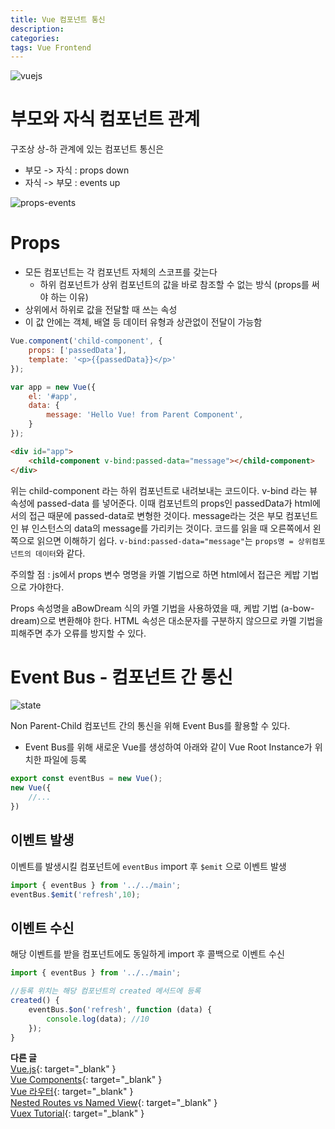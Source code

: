 ```yaml
---
title: Vue 컴포넌트 통신
description: 
categories: 
tags: Vue Frontend
---
```


![vuejs](https://i.ytimg.com/vi/DsuTwV0jwaY/maxresdefault.jpg)

# 부모와 자식 컴포넌트 관계

구조상 상-하 관계에 있는 컴포넌트 통신은

* 부모 -> 자식 : props down
* 자식 -> 부모 : events up

![props-events](https://kr.vuejs.org/images/props-events.png)

# Props

* 모든 컴포넌트는 각 컴포넌트 자체의 스코프를 갖는다
    * 하위 컴포넌트가 상위 컴포넌트의 값을 바로 참조할 수 없는 방식 (props를 써야 하는 이유)
* 상위에서 하위로 값을 전달할 때 쓰는 속성
* 이 값 안에는 객체, 배열 등 데이터 유형과 상관없이 전달이 가능함

```javascript
Vue.component('child-component', {
    props: ['passedData'],
    template: '<p>{{passedData}}</p>'
});

var app = new Vue({
    el: '#app',
    data: {
        message: 'Hello Vue! from Parent Component',
    }
});
```

```html
<div id="app">
    <child-component v-bind:passed-data="message"></child-component>
</div>
```

위는 child-component 라는 하위 컴포넌트로 내려보내는 코드이다. v-bind 라는 뷰 속성에 passed-data 를 넣어준다. 이때 컴포넌트의 props인 passedData가 html에서의 접근 때문에 passed-data로 변형한 것이다. message라는 것은 부모 컴포넌트인 뷰 인스턴스의 data의 message를 가리키는 것이다. 코드를 읽을 때 오른쪽에서 왼쪽으로 읽으면 이해하기 쉽다. `v-bind:passed-data="message"`는 `props명 = 상위컴포넌트의 데이터`와 같다.<br/>

주의할 점 : js에서 props 변수 명명을 카멜 기법으로 하면 html에서 접근은 케밥 기법으로 가야한다.<br/>

Props 속성명을 aBowDream 식의 카멜 기법을 사용하였을 때, 케밥 기법 (a-bow-dream)으로 변환해야 한다. HTML 속성은 대소문자를 구분하지 않으므로 카멜 기법을 피해주면 추가 오류를 방지할 수 있다.<br/>

# Event Bus - 컴포넌트 간 통신

![state](https://kr.vuejs.org/images/state.png)

Non Parent-Child 컴포넌트 간의 통신을 위해 Event Bus를 활용할 수 있다.

 * Event Bus를 위해 새로운 Vue를 생성하여 아래와 같이 Vue Root Instance가 위치한 파일에 등록
```javascript
export const eventBus = new Vue();
new Vue({
    //...
})
```

## 이벤트 발생

이벤트를 발생시킬 컴포넌트에 `eventBus` import 후 `$emit` 으로 이벤트 발생

```javascript
import { eventBus } from '../../main';
eventBus.$emit('refresh',10);
```

## 이벤트 수신

해당 이벤트를 받을 컴포넌트에도 동일하게 import 후 콜백으로 이벤트 수신

```javascript
import { eventBus } from '../../main';

//등록 위치는 해당 컴포넌트의 created 메서드에 등록
created() {
    eventBus.$on('refresh', function (data) {
        console.log(data); //10
    });
}
```

**다른 글**  
[Vue.js](https://groovypark.github.io/2017/10/20/Vue.js-Instance/){: target="_blank" }  
[Vue Components](https://groovypark.github.io/2017/11/06/Vue-Components/){: target="_blank" }  
[Vue 라우터](https://groovypark.github.io/2017/11/09/Vue-%EB%9D%BC%EC%9A%B0%ED%84%B0/){: target="_blank" }  
[Nested Routes vs Named View](https://groovypark.github.io/2018/01/22/Nested-Routes-vs-Named-View/){: target="_blank" }  
[Vuex Tutorial](https://groovypark.github.io/2018/02/08/Vuex-Tutorial/){: target="_blank" }  